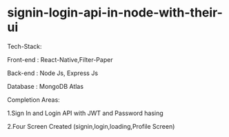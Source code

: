 # signin-login-api-in-node-with-their-ui

Tech-Stack:

Front-end : React-Native,Filter-Paper

Back-end : Node Js, Express Js

Database : MongoDB Atlas

Completion Areas:

1.Sign In and Login API with JWT and Password hasing

2.Four Screen Created (signin,login,loading,Profile Screen)

